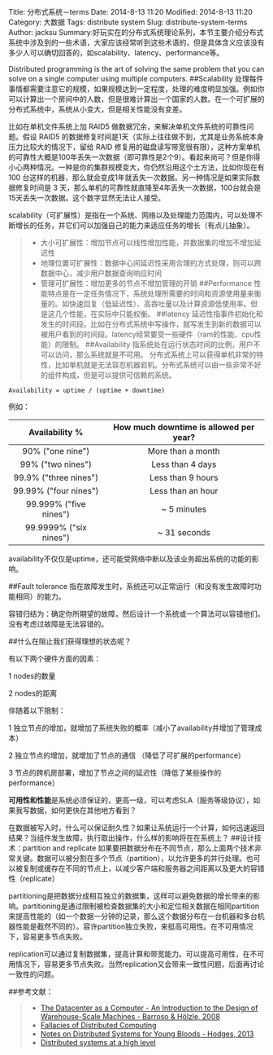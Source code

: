 Title: 分布式系统－terms
Date: 2014-8-13 11:20
Modified: 2014-8-13 11:20
Category: 大数据
Tags: distribute system
Slug: distribute-system-terms
Author: jacksu
Summary:好玩实在的分布式系统理论系列，本节主要介绍分布式系统中涉及到的一些术语，大家应该经常听到这些术语的，但是具体含义应该没有多少人可以确切回答的，如scalability、latency、performance等。

Distributed programming is the art of solving the same problem that you can solve on a single computer using multiple computers.
##Scalability
处理每件事情都需要注意它的规模，如果规模达到一定程度，处理的难度明显加强。例如你可以计算出一个房间中的人数，但是很难计算出一个国家的人数。在一个可扩展的分布式系统中，系统从小变大，但是相关性能没有变差。

比如在单机文件系统上加 RAID5 做数据冗余，来解决单机文件系统的可靠性问题。假设 RAID5 的数据修复时间是1天（实际上往往做不到，尤其是业务系统本身压力比较大的情况下，留给 RAID 修复用的磁盘读写带宽很有限），这种方案单机的可靠性大概是100年丢失一次数据（即可靠性是2个9）。看起来尚可？但是你得小心两种情况。一种是你的集群规模变大，你仍然沿用这个土方法，比如你现在有 100 台这样的机器，那么就会变成1年就丢失一次数据。另一种情况是如果实际数据修复时间是 3 天，那么单机的可靠性就直降至4年丢失一次数据，100台就会是15天丢失一次数据。这个数字显然无法让人接受。

scalability（可扩展性）是指在一个系统、网络以及处理能力范围内，可以处理不断增长的任务，并它们可以加强自己的能力来适应任务的增长（有点儿抽象）。

> * 大小可扩展性：增加节点可以线性增加性能，并数据集的增加不增加延迟性
> * 地理位置可扩展性：数据中心间延迟性采用合理的方式处理，则可以跨数据中心，减少用户数据查询响应时间
> * 管理可扩展性：增加更多的节点不增加管理的开销
##Performance 
性能特点是在一定任务情况下，系统处理所需要的时间和资源使用量来衡量的。如快速回复（低延迟性）、高吞吐量以及计算资源低使用率。但是这几个性能，在实际中只能权衡。
##latency
延迟性指事件初始化和发生的时间段。比如在分布式系统中写操作，就写发生到新的数据可以被用户看到的时间段。latency经常要受一些硬件（ram的性能、cpu性能）的限制。
##Availability
指系统处在运行状态时间的比例，用户不可以访问，那么系统就是不可用。
分布式系统上可以获得单机非常的特性，比如单机就是无法容忍机器宕机。分布式系统可以由一些非常不好的组件构成，但是可以提供可信赖的系统。 
    
`Availability = uptime / (uptime + downtime)`	

例如：

| Availability %       | How much downtime is allowed per year? |
| :----------------:   | :-----:  |
|90% ("one nine")      |More than a month|
|99% ("two nines")     |Less than 4 days|
|99.9% ("three nines") |Less than 9 hours|
|99.99% ("four nines") |Less than an hour|
|99.999% ("five nines")|~ 5 minutes|
|99.9999% ("six nines")|~ 31 seconds|

availability不仅仅是uptime，还可能受网络中断以及该业务超出系统的功能的影响。

##Fault tolerance
指在故障发生时，系统还可以正常运行（和没有发生故障时功能相同）的能力。

容错归结为：确定你所期望的故障，然后设计一个系统或一个算法可以容错他们。没有考虑过故障是无法容错的。

##什么在阻止我们获得理想的状态呢？

有以下两个硬件方面的因素：

1 nodes的数量

2 nodes的距离

伴随着以下限制：

1 独立节点的增加，就增加了系统失败的概率（减小了availability并增加了管理成本）

2 独立节点的增加，就增加了节点的通信 （降低了可扩展的performance）

3 节点的跨机房部署，增加了节点之间的延迟性（降低了某些操作的performance）

**可用性和性能**是系统必须保证的，更高一级，可以考虑SLA（服务等级协议），如果我写数据，如何更快在其他地方看到？

在数据被写入时，什么可以保证耐久性？如果让系统运行一个计算，如何迅速返回结果？当组件发生故障，执行取出操作，什么样的影响将在在系统上？
##设计技术：partition and replicate
如果要把数据分布在不同节点，那么上面两个技术非常关键。数据可以被分割在多个节点（partition），以允许更多的并行处理。也可以被复制或缓存在不同的节点上，以减少客户端和服务器之间距离以及更大的容错性（replicate）

partitioning是把数据分成相互独立的数据集，这样可以避免数据的增长带来的影响。partitioning是通过限制被检查数据集的大小和定位相关数据在相同partition来提高性能的（如一个数据一分钟的记录，那么这个数据分布在一台机器和多台机器性能是截然不同的）。容许partition独立失败，来挺高可用性。在不可用情况下，容易更多节点失败。

replication可以通过复制数据集，提高计算和带宽能力。可以提高可用性，在不可用情况下，容易更多节点失败。当然replication又会带来一致性问题，后面再讨论一致性的问题。


##参考文献：


   >* [The Datacenter as a Computer - An Introduction to the Design of Warehouse-Scale Machines - Barroso & Hölzle, 2008](http://www.morganclaypool.com/doi/pdf/10.2200/s00193ed1v01y200905cac006)
   >* [Fallacies of Distributed Computing](http://en.wikipedia.org/wiki/Fallacies_of_Distributed_Computing)
   >* [Notes on Distributed Systems for Young Bloods - Hodges, 2013](http://www.somethingsimilar.com/2013/01/14/notes-on-distributed-systems-for-young-bloods/)
   >* [Distributed systems at a high level](http://book.mixu.net/distsys/intro.html)


